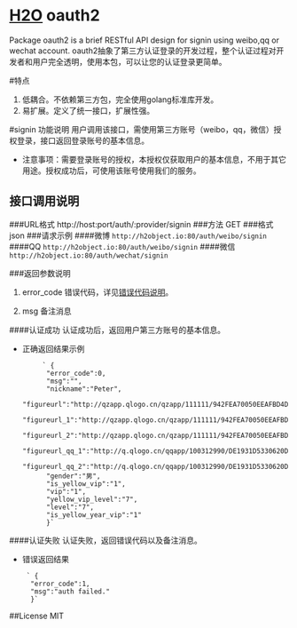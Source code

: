 [H2O](http://h2object.io) oauth2
================

Package oauth2 is a brief RESTful API design for signin using weibo,qq or wechat account.
oauth2抽象了第三方认证登录的开发过程，整个认证过程对开发者和用户完全透明，使用本包，可以让您的认证登录更简单。

#特点
1. 低耦合。不依赖第三方包，完全使用golang标准库开发。
2. 易扩展。定义了统一接口，扩展性强。

#signin 功能说明
用户调用该接口，需使用第三方账号（weibo，qq，微信）授权登录，接口返回登录账号的基本信息。

*  注意事项：需要登录账号的授权，本授权仅获取用户的基本信息，不用于其它用途。授权成功后，可使用该账号使用我们的服务。

## 接口调用说明
###URL格式
http://host:port/auth/:provider/signin
###方法
GET
###格式
json
###请求示例
####微博
`http://h2object.io:80/auth/weibo/signin`
####QQ
`http://h2object.io:80/auth/weibo/signin`
####微信
`http://h2object.io:80/auth/wechat/signin`

###返回参数说明

1.  error_code    错误代码，详见[错误代码说明](http://h2object.io)。

2. msg  备注消息

####认证成功
认证成功后，返回用户第三方账号的基本信息。
* 正确返回结果示例


	       ` {
	        "error_code":0,
	        "msg":"",
	        "nickname":"Peter",
	        "figureurl":"http://qzapp.qlogo.cn/qzapp/111111/942FEA70050EEAFBD4DCE2C1FC775E56/30",
	        "figureurl_1":"http://qzapp.qlogo.cn/qzapp/111111/942FEA70050EEAFBD4DCE2C1FC775E56/50",
	        "figureurl_2":"http://qzapp.qlogo.cn/qzapp/111111/942FEA70050EEAFBD4DCE2C1FC775E56/100",
	        "figureurl_qq_1":"http://q.qlogo.cn/qqapp/100312990/DE1931D5330620DBD07FB4A5422917B6/40",
	        "figureurl_qq_2":"http://q.qlogo.cn/qqapp/100312990/DE1931D5330620DBD07FB4A5422917B6/100",
	        "gender":"男",
	        "is_yellow_vip":"1",
	        "vip":"1",
	        "yellow_vip_level":"7",
	        "level":"7",
	        "is_yellow_year_vip":"1"
	        }`


####认证失败
认证失败，返回错误代码以及备注消息。
* 错误返回结果


       ` {
        "error_code":1,
        "msg":"auth failed."
        }`

##License
MIT